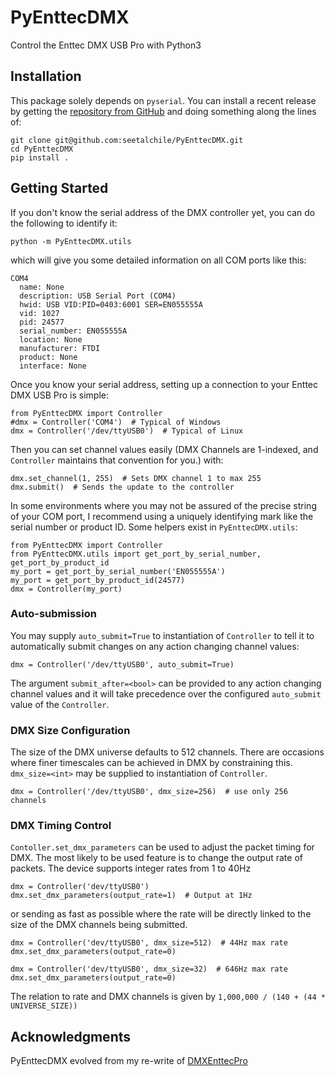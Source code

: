 # PyEnttecDMX
Control the Enttec DMX USB Pro with Python3

## Installation

This package solely depends on `pyserial`. You can install a recent release by getting the [repository from GitHub](https://github.com/seetalchile/PyEnttecDMX)
and doing something along the lines of:
```
git clone git@github.com:seetalchile/PyEnttecDMX.git
cd PyEnttecDMX
pip install .
```

## Getting Started

If you don't know the serial address of the DMX controller yet, you can do the
following to identify it:

`python -m PyEnttecDMX.utils`

which will give you some detailed information on all COM ports like this:

```
COM4
  name: None
  description: USB Serial Port (COM4)
  hwid: USB VID:PID=0403:6001 SER=EN055555A
  vid: 1027
  pid: 24577
  serial_number: EN055555A
  location: None
  manufacturer: FTDI
  product: None
  interface: None
```

Once you know your serial address, setting up a connection to your Enttec DMX
USB Pro is simple:

```
from PyEnttecDMX import Controller
#dmx = Controller('COM4')  # Typical of Windows
dmx = Controller('/dev/ttyUSB0')  # Typical of Linux
```

Then you can set channel values easily (DMX Channels are 1-indexed, and
`Controller` maintains that convention for you.) with:

```
dmx.set_channel(1, 255)  # Sets DMX channel 1 to max 255
dmx.submit()  # Sends the update to the controller
```

In some environments where you may not be assured of the precise string of your
COM port, I recommend using a uniquely identifying mark like the serial number
or product ID. Some helpers exist in `PyEnttecDMX.utils`:

```
from PyEnttecDMX import Controller
from PyEnttecDMX.utils import get_port_by_serial_number, get_port_by_product_id
my_port = get_port_by_serial_number('EN055555A')
my_port = get_port_by_product_id(24577)
dmx = Controller(my_port)
```

### Auto-submission

You may supply `auto_submit=True` to instantiation of `Controller` to tell it
to automatically submit changes on any action changing channel values:

```
dmx = Controller('/dev/ttyUSB0', auto_submit=True)
```

The argument `submit_after=<bool>` can be provided to any action changing
channel values and it will take precedence over the configured `auto_submit`
value of the `Controller`.

### DMX Size Configuration

The size of the DMX universe defaults to 512 channels. There are
occasions where finer timescales can be achieved in DMX by constraining this.
`dmx_size=<int>` may be supplied to instantiation of `Controller`.

```
dmx = Controller('/dev/ttyUSB0', dmx_size=256)  # use only 256 channels
```

### DMX Timing Control

`Contoller.set_dmx_parameters` can be used to adjust the packet timing for DMX.
The most likely to be used feature is to change the output rate of packets.
The device supports integer rates from 1 to 40Hz

```
dmx = Controller('dev/ttyUSB0')
dmx.set_dmx_parameters(output_rate=1)  # Output at 1Hz
```

or sending as fast as possible
where the rate will be directly linked to the size of the DMX channels being
submitted.

```
dmx = Controller('dev/ttyUSB0', dmx_size=512)  # 44Hz max rate
dmx.set_dmx_parameters(output_rate=0)
```

```
dmx = Controller('dev/ttyUSB0', dmx_size=32)  # 646Hz max rate
dmx.set_dmx_parameters(output_rate=0)
```

The relation to rate and DMX channels is given by `1,000,000 / (140 + (44 * UNIVERSE_SIZE))`

## Acknowledgments

PyEnttecDMX evolved from my re-write of [DMXEnttecPro](https://github.com/SavinaRoja/DMXEnttecPro)